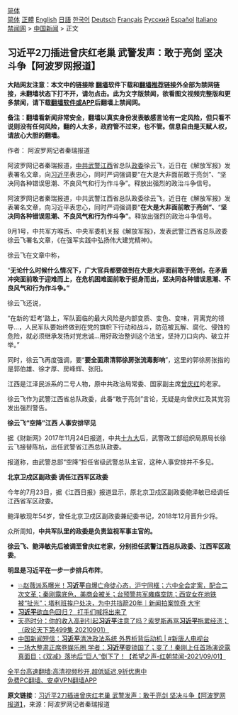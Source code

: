  <!-- 面包屑导航 --> <div class="breadcrumb"><!-- GTranslate: https://gtranslate.io/ -->  <div class="switcher notranslate">  <div class="selected">  <a href="#" onclick="return false;"> 简体</a>  </div>  <div class="option">  <a href="https://www.bannedbook.org" onclick="doGTranslate('zh-CN|zh-CN');jQuery('div.switcher div.selected a').html(jQuery(this).html());return false;" title="简体中文" class="nturl selected"> 简体</a>  <a href="https://www.bannedbook.org/zh-tw/" onclick="doGTranslate('zh-CN|zh-TW');jQuery('div.switcher div.selected a').html(jQuery(this).html());return false;" title="繁體中文" class="nturl"> 正體</a>  <a href="https://www.bannedbook.org/en/" onclick="doGTranslate('zh-CN|en');jQuery('div.switcher div.selected a').html(jQuery(this).html());return false;" title="English" class="nturl"> English</a>  <a href="https://www.bannedbook.org/ja/" onclick="doGTranslate('zh-CN|ja');jQuery('div.switcher div.selected a').html(jQuery(this).html());return false;" title="日本語" class="nturl"> 日語</a>  <a href="https://www.bannedbook.org/ko/" onclick="doGTranslate('zh-CN|ko');jQuery('div.switcher div.selected a').html(jQuery(this).html());return false;" title="한국어" class="nturl"> 한국어</a>  <a href="https://www.bannedbook.org/de/" onclick="doGTranslate('zh-CN|de');jQuery('div.switcher div.selected a').html(jQuery(this).html());return false;" title="Deutsch" class="nturl"> Deutsch</a>  <a href="https://www.bannedbook.org/fr/" onclick="doGTranslate('zh-CN|fr');jQuery('div.switcher div.selected a').html(jQuery(this).html());return false;" title="Français" class="nturl"> Français</a>  <a href="https://www.bannedbook.org/ru/" onclick="doGTranslate('zh-CN|ru');jQuery('div.switcher div.selected a').html(jQuery(this).html());return false;" title="Русский" class="nturl"> Русский</a>  <a href="https://www.bannedbook.org/es/" onclick="doGTranslate('zh-CN|es');jQuery('div.switcher div.selected a').html(jQuery(this).html());return false;" title="Español" class="nturl"> Español</a>  <a href="https://www.bannedbook.org/it/" onclick="doGTranslate('zh-CN|it');jQuery('div.switcher div.selected a').html(jQuery(this).html());return false;" title="Italiano" class="nturl"> Italiano</a>  </div>  </div>      <div class='breadcrumb-sub'><!-- Breadcrumb NavXT 6.3.0 --> <a href="https://www.bannedbook.org/" class="home">禁闻网</a> &gt; <a href="https://www.bannedbook.org/bnews/cnnews/" class="category">中国新闻</a> &gt; 正文</div></div><h2>习近平2刀插进曾庆红老巢 武警发声：敢于亮剑 坚决斗争【阿波罗网报道】</h2> <p class="notice"><b>大陆网友注意：本文中的链接除 <a href="https://github.com/bannedbook/fanqiang" >翻墙</a>软件下载和<a href="https://github.com/killgcd/justmysocks/blob/master/README.md">翻墙推荐</a>链接外全部为禁网链接，未翻墙状态下打不开，请勿点击。此为文字版禁闻，欲看图文视频完整版和更多禁闻，请下载<a href="https://github.com/bannedbook/fanqiang">翻墙软件或APP</a>后翻墙上禁闻网。</p><p>备注：翻墙看新闻非常安全，翻墙以真实身份发表敏感言论有一定风险，但只看不说则没有任何风险，翻的人太多，政府管不过来，也不管。信息自由是天赋人权，请放心大胆的翻墙。</b></p>  <div class="entry"> <p>作者： 阿波罗网记者秦瑞报道</p> <p id="summary">阿波罗网记者秦瑞报道，<a href="https://www.bannedbook.org/bnews/tag/%e4%b8%ad%e5%85%b1/" class="st_tag internal_tag" rel="tag" title="标签 中共 下的日志">中共</a><a href="https://www.bannedbook.org/bnews/tag/%e6%ad%a6%e8%ad%a6/" class="st_tag internal_tag" rel="tag" title="标签 武警 下的日志">武警</a><a href="https://www.bannedbook.org/bnews/tag/%e6%b1%9f%e8%a5%bf/" class="st_tag internal_tag" rel="tag" title="标签 江西 下的日志">江西</a>省总队<a href="https://www.bannedbook.org/bnews/tag/%e6%94%bf%e5%a7%94/" class="st_tag internal_tag" rel="tag" title="标签 政委 下的日志">政委</a>徐云飞，近日在《解放军报》发表署名文章，向<a href="https://www.bannedbook.org/bnews/tag/%e4%b9%a0%e8%bf%91%e5%b9%b3/" class="st_tag internal_tag" rel="tag" title="标签 习近平 下的日志">习近平</a>表忠心，同时严词强调要“在大是大非面前敢于亮剑”、“坚决同各种错误思潮、不良风气和行为作斗争”。释放出强烈的政治斗争信号。</p> <p>阿波罗网记者秦瑞报道，中共武警江西省总队政委徐云飞，近日在《解放军报》发表署名文章，向习近平表忠心，同时严词强调要“<strong>在大是大非面前敢于亮剑”、</strong>“<strong>坚决同各种错误思潮、不良风气和行为作斗争”</strong>。释放出强烈的政治斗争信号。</p> <p>9月1号，中共军方喉舌、中央军委机关报《解放军报》，发表武警江西省总队政委徐云飞署名文章，《在强军实践中弘扬伟大建党精神》。&nbsp;</p> <p>徐云飞在文章中称，</p>  <p>“<strong>无论什么时候什么情况下，广大官兵都要做到在大是大非面前敢于亮剑，在矛盾冲突面前敢于迎难而上，在危机困难面前敢于挺身而出，坚决同各种错误思潮、不良风气和行为作斗争。”</strong></p> <p>徐云飞还说，</p> <p>“在新的‘赶考’路上，军队面临的最大风险是内部变质、变色、变味，背离党的领导&#8230;，人民军队要始终做到在党的旗帜下行动和战斗，防范被瓦解、腐化、侵蚀的危险，就必须继承发扬对党忠诚&#8230;用好政治整训这个法宝，坚持刀口向内、破立并举。”</p> <p>同时，徐云飞再度强调，要“<strong>要全面肃清郭徐房张流毒影响</strong>”，这里的郭徐房张指的是郭伯雄、徐才厚、房峰辉、张阳。</p> <p>江西是江泽民派系的二号人物，原中共政治局常委、国家副主席<a href="https://www.bannedbook.org/bnews/tag/%e6%9b%be%e5%ba%86%e7%ba%a2/" class="st_tag internal_tag" rel="tag" title="标签 曾庆红 下的日志">曾庆红</a>的老家。</p>  <p>徐云飞作为武警江西省总队政委，此番“敢于亮剑”言论，无疑是向曾庆红及其党羽发出强烈警告。</p> <p><strong>徐云飞“空降”江西&nbsp;人事安排罕见</strong></p> <p>据《财新网》2017年11月24日报道，中共<a href="https://www.bannedbook.org/bnews/tag/%e5%8d%81%e4%b9%9d%e5%a4%a7/" class="st_tag internal_tag" rel="tag" title="标签 十九大 下的日志">十九大</a>后，武警政工部组织局原局长徐云飞接替陈杭，出任武警省江西总队政委。</p> <p>报道称，由武警总部“空降”担任省级武警总队主官，这种人事安排并不多见。</p> <p><strong>北京卫戍区副政委 调任江西军区政委</strong></p>  <p>今年的7月23日，据《江西日报》报道显示，原北京卫戍区副政委鲍泽敏已经调任江西省军区政委。</p> <p>鲍泽敏现年54岁，曾任北京卫戍区副政委兼纪委书记，2018年12月晋升少将。</p> <p>众所周知，<strong>中共军队里的政委是负责监视军事主官的。</strong></p> <p><strong>徐云飞、鲍泽敏先后被调至曾庆红老家，分别担任武警江西总队政委、江西军区政委</strong>。</p> <p><strong>明显是习近平在一步一步排兵布阵</strong>。</p>  <ul class='op-related-articles' title='相关阅读'> <li><a href='https://www.bannedbook.org/bnews/bannedvideo/20210902/1617602.html' target='_blank'>💥赵薇派系曝光！<b>习近平</b>自爆亡命徒心态，沪宁同框；六中全会定案，配合二次文革；秦刚露底色，美商会被关；台预警共军瘫痪空防；西安女在地铁被“扯光”；塔利班挨户处决，为中共挡箭20年｜新闻拍案惊奇 大宇</a></li> <li><a href='https://www.bannedbook.org/bnews/headline/20210902/1617493.html' target='_blank'><b>习近平</b>欲血色回归？  打手们喊将出来了</a></li> <li><a href='https://www.bannedbook.org/bnews/cbnews/20210902/1617492.html' target='_blank'>天亮时分：你的收入高到引起<b>习近平</b>注意了吗？索罗斯再骂<b>习近平</b>拖累经济；（政论天下第499集 20210901）</a></li> <li><a href='https://www.bannedbook.org/bnews/bannedvideo/20210902/1617491.html' target='_blank'>中国新闻短信：<b>习近平</b>清洗政法系统 外界析背后动机 | #新唐人电视台</a></li> <li><a href='https://www.bannedbook.org/bnews/bannedvideo/20210902/1617482.html' target='_blank'>一场大整肃正席卷娱乐圈 学者：<b>习近平</b>要锁国了；变了！秦刚上任首场演说露真面目；《双减》落地后“巨人”倒下了！【希望之声-红朝禁闻-2021/09/01】</a></li> </ul> <p class="texttj"> <a href="https://github.com/bannedbook/fanqiang/wiki/V2ray%E6%9C%BA%E5%9C%BA" target="_blank">全平台高速翻墙:高清视频秒开,超低延迟,9折优惠中</a><br/> <a href="https://github.com/bannedbook/fanqiang/wiki/%E7%A6%81%E9%97%BB%E7%BD%91%E5%AE%89%E5%8D%93%E7%BF%BB%E5%A2%99%E6%96%B0%E9%97%BBAPP" target="_blank">免费PC翻墙、安卓VPN翻墙APP</a></p><p> <b>原文链接</b>：<a class="src_link" href="https://www.aboluowang.com/2021/0902/1641475.html" target="_blank">习近平2刀插进曾庆红老巢 武警发声：敢于亮剑 坚决斗争【阿波罗网报道】</a>，来源：阿波罗网记者秦瑞报道 </p><a name='sharetosocial'></a>  <div style="margin-bottom:5px;padding-bottom:5px;clear:both"> <div id="archive-pix-1" class="banner-ads"> <!-- AuctionX Display platform tag START --> <div id="26318x728x90x621x_ADSLOT2" clicktrack="%%CLICK_URL_ESC%%"></div> <!-- AuctionX Display platform tag END --> </div> <div id="archive-pix-2" class="banner-ads"> <!-- AuctionX Display platform tag START --> <div id="26315x300x250x621x_ADSLOT2" clicktrack="%%CLICK_URL_ESC%%"></div> <!-- AuctionX Display platform tag END --> </div> </div>  <div id="archive-pix-1" class="banner-ads"> <!-- AuctionX Display platform tag START --> <div id="26318x728x90x621x_ADSLOT3" clicktrack="%%CLICK_URL_ESC%%"></div> <!-- AuctionX Display platform tag END --> </div> </div><!--END ENTRY--> 